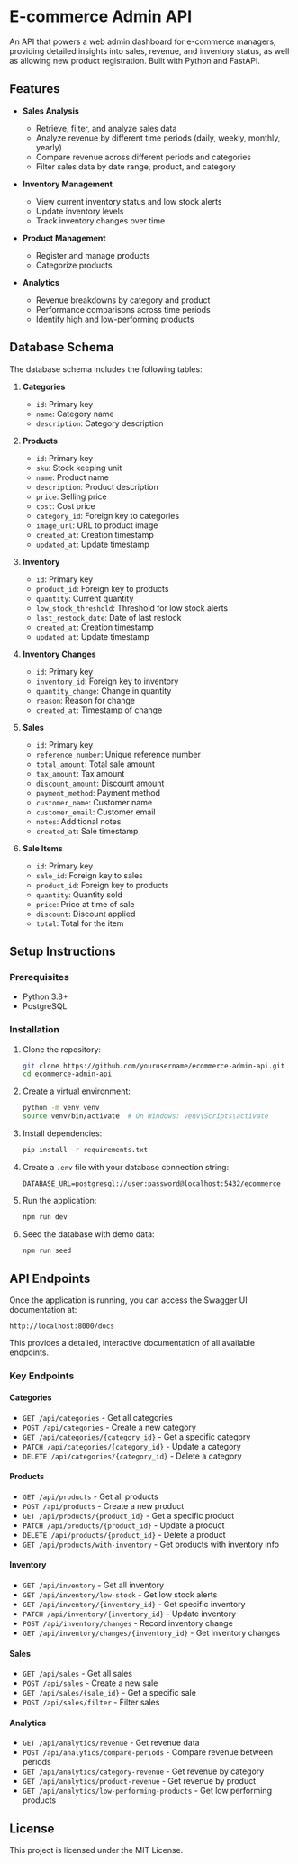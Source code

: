 # E-commerce Admin API

An API that powers a web admin dashboard for e-commerce managers, providing detailed insights into sales, revenue, and inventory status, as well as allowing new product registration. Built with Python and FastAPI.

## Features

- **Sales Analysis**
  - Retrieve, filter, and analyze sales data
  - Analyze revenue by different time periods (daily, weekly, monthly, yearly)
  - Compare revenue across different periods and categories
  - Filter sales data by date range, product, and category

- **Inventory Management**
  - View current inventory status and low stock alerts
  - Update inventory levels
  - Track inventory changes over time

- **Product Management**
  - Register and manage products
  - Categorize products

- **Analytics**
  - Revenue breakdowns by category and product
  - Performance comparisons across time periods
  - Identify high and low-performing products

## Database Schema

The database schema includes the following tables:

1. **Categories**
   - `id`: Primary key
   - `name`: Category name
   - `description`: Category description

2. **Products**
   - `id`: Primary key
   - `sku`: Stock keeping unit
   - `name`: Product name
   - `description`: Product description
   - `price`: Selling price
   - `cost`: Cost price
   - `category_id`: Foreign key to categories
   - `image_url`: URL to product image
   - `created_at`: Creation timestamp
   - `updated_at`: Update timestamp

3. **Inventory**
   - `id`: Primary key
   - `product_id`: Foreign key to products
   - `quantity`: Current quantity
   - `low_stock_threshold`: Threshold for low stock alerts
   - `last_restock_date`: Date of last restock
   - `created_at`: Creation timestamp
   - `updated_at`: Update timestamp

4. **Inventory Changes**
   - `id`: Primary key
   - `inventory_id`: Foreign key to inventory
   - `quantity_change`: Change in quantity
   - `reason`: Reason for change
   - `created_at`: Timestamp of change

5. **Sales**
   - `id`: Primary key
   - `reference_number`: Unique reference number
   - `total_amount`: Total sale amount
   - `tax_amount`: Tax amount
   - `discount_amount`: Discount amount
   - `payment_method`: Payment method
   - `customer_name`: Customer name
   - `customer_email`: Customer email
   - `notes`: Additional notes
   - `created_at`: Sale timestamp

6. **Sale Items**
   - `id`: Primary key
   - `sale_id`: Foreign key to sales
   - `product_id`: Foreign key to products
   - `quantity`: Quantity sold
   - `price`: Price at time of sale
   - `discount`: Discount applied
   - `total`: Total for the item

## Setup Instructions

### Prerequisites

- Python 3.8+
- PostgreSQL

### Installation

1. Clone the repository:
   ```bash
   git clone https://github.com/yourusername/ecommerce-admin-api.git
   cd ecommerce-admin-api
   ```

2. Create a virtual environment:
   ```bash
   python -m venv venv
   source venv/bin/activate  # On Windows: venv\Scripts\activate
   ```

3. Install dependencies:
   ```bash
   pip install -r requirements.txt
   ```

4. Create a `.env` file with your database connection string:
   ```
   DATABASE_URL=postgresql://user:password@localhost:5432/ecommerce
   ```

5. Run the application:
   ```bash
   npm run dev
   ```

6. Seed the database with demo data:
   ```bash
   npm run seed
   ```

## API Endpoints

Once the application is running, you can access the Swagger UI documentation at:
```
http://localhost:8000/docs
```

This provides a detailed, interactive documentation of all available endpoints.

### Key Endpoints

#### Categories
- `GET /api/categories` - Get all categories
- `POST /api/categories` - Create a new category
- `GET /api/categories/{category_id}` - Get a specific category
- `PATCH /api/categories/{category_id}` - Update a category
- `DELETE /api/categories/{category_id}` - Delete a category

#### Products
- `GET /api/products` - Get all products
- `POST /api/products` - Create a new product
- `GET /api/products/{product_id}` - Get a specific product
- `PATCH /api/products/{product_id}` - Update a product
- `DELETE /api/products/{product_id}` - Delete a product
- `GET /api/products/with-inventory` - Get products with inventory info

#### Inventory
- `GET /api/inventory` - Get all inventory
- `GET /api/inventory/low-stock` - Get low stock alerts
- `GET /api/inventory/{inventory_id}` - Get specific inventory
- `PATCH /api/inventory/{inventory_id}` - Update inventory
- `POST /api/inventory/changes` - Record inventory change
- `GET /api/inventory/changes/{inventory_id}` - Get inventory changes

#### Sales
- `GET /api/sales` - Get all sales
- `POST /api/sales` - Create a new sale
- `GET /api/sales/{sale_id}` - Get a specific sale
- `POST /api/sales/filter` - Filter sales

#### Analytics
- `GET /api/analytics/revenue` - Get revenue data
- `POST /api/analytics/compare-periods` - Compare revenue between periods
- `GET /api/analytics/category-revenue` - Get revenue by category
- `GET /api/analytics/product-revenue` - Get revenue by product
- `GET /api/analytics/low-performing-products` - Get low performing products

## License

This project is licensed under the MIT License.
